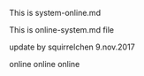 This is system-online.md 

This is online-system.md file 

update by squirrelchen 9.nov.2017 

online online online 

